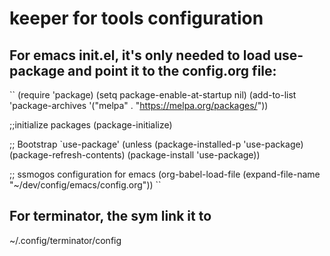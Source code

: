 # keeper for tools configuration

## For emacs init.el, it's only needed to load use-package and point it to the config.org file:
``
(require 'package)
(setq package-enable-at-startup nil)
(add-to-list 'package-archives
	     '("melpa" . "https://melpa.org/packages/"))


;;initialize packages
(package-initialize)

;; Bootstrap `use-package'
(unless (package-installed-p 'use-package)
	(package-refresh-contents)
	(package-install 'use-package))


;; ssmogos configuration for emacs 
(org-babel-load-file (expand-file-name "~/dev/config/emacs/config.org"))
``


## For terminator, the sym link it to 
~/.config/terminator/config
